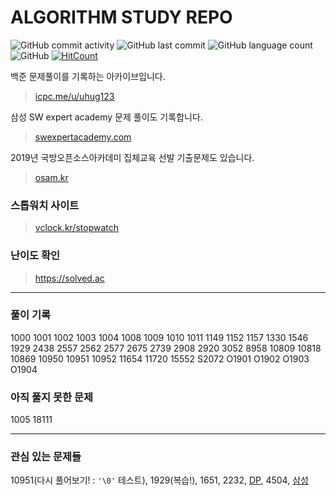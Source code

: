 # ALGORITHM STUDY REPO
![GitHub commit activity](https://img.shields.io/github/commit-activity/m/dokysp/acmicpc-practice) ![GitHub last commit](https://img.shields.io/github/last-commit/dokysp/acmicpc-practice) ![GitHub language count](https://img.shields.io/github/languages/count/dokysp/acmicpc-practice) ![GitHub](https://img.shields.io/github/license/dokysp/acmicpc-practice)
[![HitCount](http://hits.dwyl.com/DokySp/acmicpc-practice.svg)](http://hits.dwyl.com/DokySp/acmicpc-practice)


백준 문제풀이를 기록하는 아카이브입니다.
> [icpc.me/u/uhug123](http://icpc.me/u/uhug123)

삼성 SW expert academy 문제 풀이도 기록합니다.
> [swexpertacademy.com](https://swexpertacademy.com/main/code/problem/problemList.do)

2019년 국방오픈소스아카데미 집체교육 선발 기출문제도 있습니다.
> [osam.kr](https://osam.kr/)


### 스톱워치 사이트
> [vclock.kr/stopwatch](https://vclock.kr/stopwatch/)

### 난이도 확인
> https://solved.ac

---

### 풀이 기록
1000 1001 1002 1003 1004 1008 1009 1010 1011 1149 1152 1157 1330 1546 1929 2438 2557 2562 2577 2675 2739 2908 2920 3052 8958 10809 10818 10869 10950 10951 10952 11654 11720 15552
S2072
O1901 O1902 O1903 O1904

### 아직 풀지 못한 문제
1005 18111

---

### 관심 있는 문제들
10951(다시 풀어보기! : `'\0'` 테스트), 1929(복습!), 1651, 2232, [DP](https://www.acmicpc.net/problem/tag/%EB%8B%A4%EC%9D%B4%EB%82%98%EB%AF%B9%20%ED%94%84%EB%A1%9C%EA%B7%B8%EB%9E%98%EB%B0%8D), 4504, [삼성](https://www.acmicpc.net/workbook/view/1152)
